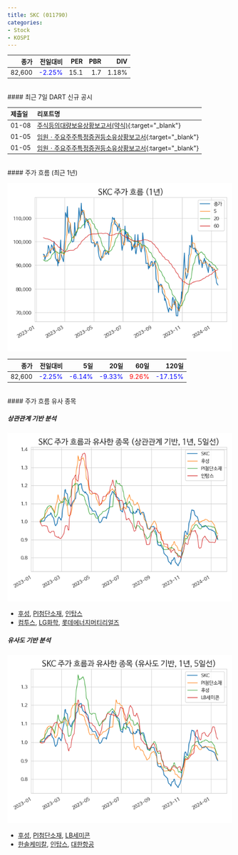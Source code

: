 ```yaml
---
title: SKC (011790)
categories:
- Stock
- KOSPI
---
```


|종가|전일대비|PER|PBR|DIV|
|---:|-------:|--:|--:|--:|
|82,600|<span style="color: blue">-2.25%</span>|15.1|1.7|1.18%|

<!-- more -->

<br>
#### 최근 7일 DART 신규 공시


|제출일|리포트명|
|:-----|:-------|
|01-08|[주식등의대량보유상황보고서(약식)](https://dart.fss.or.kr/dsaf001/main.do?rcpNo=20240108000324){:target="_blank"}|
|01-05|[임원ㆍ주요주주특정증권등소유상황보고서](https://dart.fss.or.kr/dsaf001/main.do?rcpNo=20240105000611){:target="_blank"}|
|01-05|[임원ㆍ주요주주특정증권등소유상황보고서](https://dart.fss.or.kr/dsaf001/main.do?rcpNo=20240105000610){:target="_blank"}|

<br>
#### 주가 흐름 (최근 1년)

![011790](/assets/images/stock/011790.png)

|종가|전일대비|5일|20일|60일|120일|
|---:|-------:|--:|---:|---:|----:|
|82,600|<span style="color: blue">-2.25%</span>|<span style="color: blue">-6.14%</span>|<span style="color: blue">-9.33%</span>|<span style="color: red">9.26%</span>|<span style="color: blue">-17.15%</span>|

<br>
#### 주가 흐름 유사 종목

##### 상관관계 기반 분석

![011790](/assets/images/stock/011790_corr.png)
- [후성](/093370/), [PI첨단소재](/178920/), [인탑스](/049070/)
- [컴투스](/078340/), [LG화학](/051910/), [롯데에너지머티리얼즈](/020150/)

##### 유사도 기반 분석

![011790](/assets/images/stock/011790_sim.png)
- [후성](/093370/), [PI첨단소재](/178920/), [LB세미콘](/061970/)
- [한솔케미칼](/014680/), [인탑스](/049070/), [대한항공](/003490/)